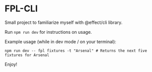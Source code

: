 # FPL-CLI

Small project to familiarize myself with @effect/cli library. 

Run `npm run dev` for instructions on usage.

Example usage (while in dev mode / on your terminal): 

```shell
npm run dev -- fpl fixtures -t "Arsenal" # Returns the next five fixtures for Arsenal 
```
Enjoy!